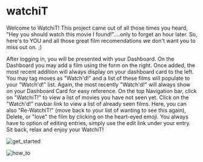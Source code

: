 # watchiT
Welcome to WatchiT! 
This project came out of all those times you heard, "Hey you should watch this movie I found!"....only to forget an hour later.
So, here's to YOU and all those great film recomendations we don't want you to miss out on. ;)

After logging in, you will be presented with your Dashboard. 
On the Dashboard you may add a film using the form on the right. 
Once added, the most recent addition will always display on your dashboard card to the left.
You may tag moves as "Watch'd!" and a list of these films will populate to your "Watch'd!" list. 
Again, the most recently "Watch'd!" will always show on your Dashboard Card for easy reference.
On the top Navigation bar, click on "WatchiT!" to view a list of movies you have not seen yet. 
Click on the "Watch'd!" navbar link to view a list of already seen films.
Here, you can also "Re-WatchiT!" (move back to your list of wanting to see this again), Delete, or "love" the film by clicking on the heart-eyed emoji.
You always have to option of editing entries, simply use the edit link under your entry. 
Sit back, relax and enjoy your WatchiT!

![get_started](https://user-images.githubusercontent.com/76067173/119551436-81571a00-bd4e-11eb-9772-d43cf85dede6.gif)


![how_to](https://user-images.githubusercontent.com/76067173/119551675-bebba780-bd4e-11eb-86c5-5994a170af7d.jpg)


